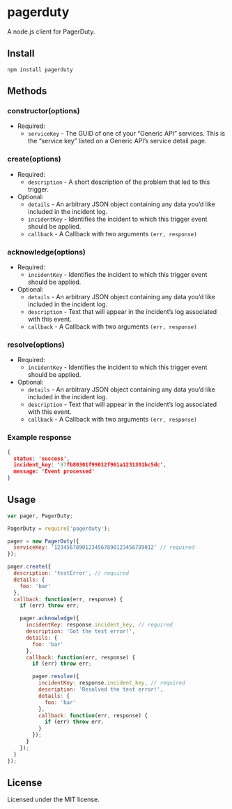 # pagerduty

A node.js client for PagerDuty.

## Install

```
npm install pagerduty
```

## Methods

### constructor(options)
  * Required:
    * `serviceKey` - The GUID of one of your “Generic API” services. This is the “service key” listed on a Generic API’s service detail page.

### create(options)
  * Required:
    * `description` - A short description of the problem that led to this trigger.
  * Optional:
    * `details` - An arbitrary JSON object containing any data you’d like included in the incident log.
    * `incidentKey` - Identifies the incident to which this trigger event should be applied.
    * `callback` - A Callback with two arguments `(err, response)`

### acknowledge(options)
  * Required:
    * `incidentKey` - Identifies the incident to which this trigger event should be applied.
  * Optional:
    * `details` - An arbitrary JSON object containing any data you’d like included in the incident log.
    * `description` - Text that will appear in the incident’s log associated with this event.
    * `callback` - A Callback with two arguments `(err, response)`

### resolve(options)
  * Required:
    * `incidentKey` - Identifies the incident to which this trigger event should be applied.
  * Optional:
    * `details` - An arbitrary JSON object containing any data you’d like included in the incident log.
    * `description` - Text that will appear in the incident’s log associated with this event.
    * `callback` - A Callback with two arguments `(err, response)`

### Example response

```json
{ 
  status: 'success',
  incident_key: '87fb80301f99012f961a1231381bc5dc',
  message: 'Event processed'
}
```

## Usage

```javascript
var pager, PagerDuty;

PagerDuty = require('pagerduty');

pager = new PagerDuty({
  serviceKey: '12345678901234567890123456789012' // required
});

pager.create({
  description: 'testError', // required
  details: {
    foo: 'bar'
  },
  callback: function(err, response) {
    if (err) throw err;

    pager.acknowledge({
      incidentKey: response.incident_key, // required
      description: 'Got the test error!',
      details: {
        foo: 'bar'
      },
      callback: function(err, response) {
        if (err) throw err;

        pager.resolve({
          incidentKey: response.incident_key, // required
          description: 'Resolved the test error!',
          details: {
            foo: 'bar'
          },
          callback: function(err, response) {
            if (err) throw err;
          }
        });
      }
    });
  }
});
```

## License

Licensed under the MIT license.
